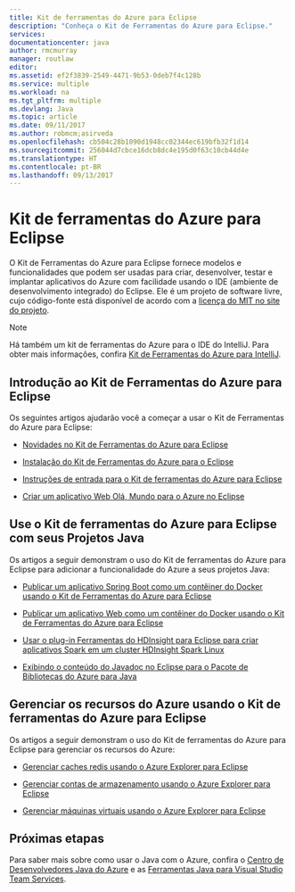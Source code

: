 ```yaml
---
title: Kit de ferramentas do Azure para Eclipse
description: "Conheça o Kit de Ferramentas do Azure para Eclipse."
services: 
documentationcenter: java
author: rmcmurray
manager: routlaw
editor: 
ms.assetid: ef2f3839-2549-4471-9b53-0deb7f4c128b
ms.service: multiple
ms.workload: na
ms.tgt_pltfrm: multiple
ms.devlang: Java
ms.topic: article
ms.date: 09/11/2017
ms.author: robmcm;asirveda
ms.openlocfilehash: cb504c28b1090d1948cc02344ec619bfb32f1d14
ms.sourcegitcommit: 256044d7cbce16dcb8dc4e195d0f63c10cb44d4e
ms.translationtype: HT
ms.contentlocale: pt-BR
ms.lasthandoff: 09/13/2017
---
```

# <a name="azure-toolkit-for-eclipse"></a>Kit de ferramentas do Azure para Eclipse
O Kit de Ferramentas do Azure para Eclipse fornece modelos e funcionalidades que podem ser usadas para criar, desenvolver, testar e implantar aplicativos do Azure com facilidade usando o IDE (ambiente de desenvolvimento integrado) do Eclipse. Ele é um projeto de software livre, cujo código-fonte está disponível de acordo com a [licença do MIT no site do projeto](https://github.com/microsoft/azure-tools-for-java).

> [!NOTE]
> Há também um kit de ferramentas do Azure para o IDE do IntelliJ. Para obter mais informações, confira [Kit de Ferramentas do Azure para IntelliJ](../intellij/azure-toolkit-for-intellij.md).
> 
> 

## <a name="get-started-with-the-azure-toolkit-for-eclipse"></a>Introdução ao Kit de Ferramentas do Azure para Eclipse
Os seguintes artigos ajudarão você a começar a usar o Kit de Ferramentas do Azure para Eclipse:

* [Novidades no Kit de Ferramentas do Azure para Eclipse](azure-toolkit-for-eclipse-whats-new.md)

* [Instalação do Kit de Ferramentas do Azure para o Eclipse](azure-toolkit-for-eclipse-installation.md)

* [Instruções de entrada para o Kit de ferramentas do Azure para Eclipse](azure-toolkit-for-eclipse-sign-in-instructions.md)

* [Criar um aplicativo Web Olá, Mundo para o Azure no Eclipse](/azure/app-service-web/app-service-web-eclipse-create-hello-world-web-app)

## <a name="use-the-azure-toolkit-for-eclipse-with-your-java-projects"></a>Use o Kit de ferramentas do Azure para Eclipse com seus Projetos Java
Os artigos a seguir demonstram o uso do  Kit de ferramentas do Azure para Eclipse para adicionar a funcionalidade do Azure a seus projetos Java:

* [Publicar um aplicativo Spring Boot como um contêiner do Docker usando o Kit de Ferramentas do Azure para Eclipse](azure-toolkit-for-eclipse-publish-spring-boot-docker-app.md)

* [Publicar um aplicativo Web como um contêiner do Docker usando o Kit de Ferramentas do Azure para Eclipse](azure-toolkit-for-eclipse-publish-as-docker-container.md)

* [Usar o plug-in Ferramentas do HDInsight para Eclipse para criar aplicativos Spark em um cluster HDInsight Spark Linux](/azure/hdinsight/hdinsight-apache-spark-eclipse-tool-plugin)

* [Exibindo o conteúdo do Javadoc no Eclipse para o Pacote de Bibliotecas do Azure para Java](azure-toolkit-for-eclipse-displaying-javadoc-content-for-azure-libraries.md)

## <a name="manage-azure-resources-using-the-azure-toolkit-for-eclipse"></a>Gerenciar os recursos do Azure usando o Kit de ferramentas do Azure para Eclipse
Os artigos a seguir demonstram o uso do Kit de ferramentas do Azure para Eclipse para gerenciar os recursos do Azure:

* [Gerenciar caches redis usando o Azure Explorer para Eclipse](azure-toolkit-for-eclipse-managing-redis-caches-using-azure-explorer.md)

* [Gerenciar contas de armazenamento usando o Azure Explorer para Eclipse](azure-toolkit-for-eclipse-managing-storage-accounts-using-azure-explorer.md)

* [Gerenciar máquinas virtuais usando o Azure Explorer para Eclipse](azure-toolkit-for-eclipse-managing-virtual-machines-using-azure-explorer.md)

## <a name="next-steps"></a>Próximas etapas

Para saber mais sobre como usar o Java com o Azure, confira o [Centro de Desenvolvedores Java do Azure](https://azure.microsoft.com/develop/java/) e as [Ferramentas Java para Visual Studio Team Services](https://java.visualstudio.com/).

<!-- [!INCLUDE [azure-toolkit-additional-resources](../includes/azure-toolkit-additional-resources.md)] -->

<!-- URL List -->

[Azure Java Developer Center]: https://docs.microsoft.com/java/azure
[Java Tools for Visual Studio Team Services]: https://java.visualstudio.com/

<!-- Temporarily Deprecated URLs -->

<!-- [Deploying large deployments](azure-toolkit-for-eclipse-deploying-large-deployments.md) -->
<!-- [How to Maintain Session Data with Session Affinity]: http://go.microsoft.com/fwlink/?LinkID=699539 -->
<!-- [How to Use Co-located Caching]: http://go.microsoft.com/fwlink/?LinkID=699542 -->
<!-- [How to Use Dedicated Caching]: http://go.microsoft.com/fwlink/?LinkID=699543 -->
<!-- [How to Use JMS with AMQP 1.0 in Azure with Eclipse]: http://go.microsoft.com/fwlink/?LinkID=699544 -->
<!-- [How to Use SSL Offloading]: http://go.microsoft.com/fwlink/?LinkID=699545 -->
<!-- [SSL Offloading]: http://go.microsoft.com/fwlink/?LinkID=699549 -->
<!-- [Using the Azure Service Runtime Library in JSP]: http://go.microsoft.com/fwlink/?LinkID=699551 -->
<!-- [How to Authenticate Web Users with Azure Access Control Service Using Eclipse]: /azure/active-directory/active-directory-java-authenticate-users-access-control-eclipse.md -->
<!-- [Debug a Java Web App on Azure in Eclipse]: /azure/app-service-web/app-service-web-debug-java-web-app-in-eclipse.md -->
<!-- [Debugging Azure Applications in Eclipse]: azure-toolkit-for-eclipse-debugging-azure-applications.md -->

<!-- Legacy MSDN URL = https://msdn.microsoft.com/library/azure/hh694271.aspx -->
